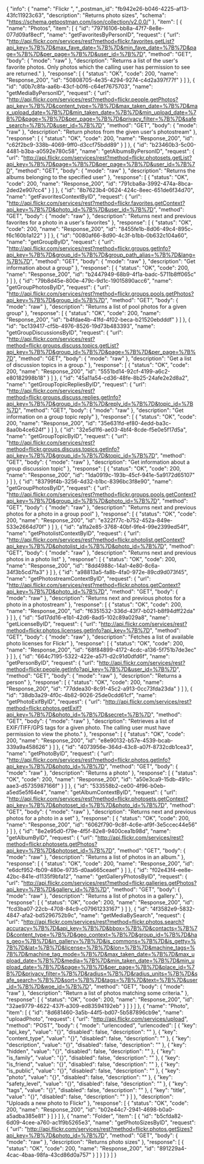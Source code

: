 {
  "info": {
    "name": "Flickr ",
    "_postman_id": "fb942e26-b046-4225-af13-43fc11923c63",
    "description": "Returns photo sizes",
    "schema": "https://schema.getpostman.com/json/collection/v2.0.0/"
  },
  "item": [
    {
      "name": "Photos",
      "item": [
        {
          "id": "79716106-bb8a-47f7-8e8e-077d09af8ecf",
          "name": "getFavoritesByPersonID",
          "request": {
            "url": "http://api.flickr.com/services/rest?method=flickr.favorites.getList?api_key=%7B%7D&max_fave_date=%7B%7D&min_fave_date=%7B%7D&page=%7B%7D&per_page=%7B%7D&user_id=%7B%7D",
            "method": "GET",
            "body": {
              "mode": "raw"
            },
            "description": "Returns a list of the user's favorite photos. Only photos which the calling user has permission to see are returned."
          },
          "response": [
            {
              "status": "OK",
              "code": 200,
              "name": "Response_200",
              "id": "50808705-4e35-4294-9274-c4d2a397f77f"
            }
          ]
        },
        {
          "id": "d0b7c8fa-aa6b-43cf-b0f6-c64ef7675703",
          "name": "getMediaByPersonID",
          "request": {
            "url": "http://api.flickr.com/services/rest?method=flickr.people.getPhotos?api_key=%7B%7D&content_type=%7B%7D&max_taken_date=%7B%7D&max_upload_date=%7B%7D&min_taken_date=%7B%7D&min_upload_date=%7B%7D&page=%7B%7D&per_page=%7B%7D&privacy_filter=%7B%7D&safe_search=%7B%7D&user_id=%7B%7D",
            "method": "GET",
            "body": {
              "mode": "raw"
            },
            "description": "Return photos from the given user's photostream"
          },
          "response": [
            {
              "status": "OK",
              "code": 200,
              "name": "Response_200",
              "id": "c62f2bc9-338b-4069-9ff0-d3ccf75bdd89"
            }
          ]
        },
        {
          "id": "b23460b3-5c00-4481-b3ba-a0592e780c58",
          "name": "getAlbumsByPersonID",
          "request": {
            "url": "http://api.flickr.com/services/rest?method=flickr.photosets.getList?api_key=%7B%7D&page=%7B%7D&per_page=%7B%7D&user_id=%7B%7D",
            "method": "GET",
            "body": {
              "mode": "raw"
            },
            "description": "Returns the albums belonging to the specified user"
          },
          "response": [
            {
              "status": "OK",
              "code": 200,
              "name": "Response_200",
              "id": "791cba8a-3992-474a-8bca-2ded2e907cc4"
            }
          ]
        },
        {
          "id": "8b7623b4-0624-424c-8eec-651de6f34d70",
          "name": "getFavoritesContextByID",
          "request": {
            "url": "http://api.flickr.com/services/rest?method=flickr.favorites.getContext?api_key=%7B%7D&photo_id=%7B%7D&user_id=%7B%7D",
            "method": "GET",
            "body": {
              "mode": "raw"
            },
            "description": "Returns next and previous favorites for a photo in a user's favorites"
          },
          "response": [
            {
              "status": "OK",
              "code": 200,
              "name": "Response_200",
              "id": "8455fe1b-8d06-49c4-895c-f6c160b1a122"
            }
          ]
        },
        {
          "id": "0080af66-8d90-4c3f-b1bb-0b632c104a60",
          "name": "getGroupByID",
          "request": {
            "url": "http://api.flickr.com/services/rest?method=flickr.groups.getInfo?api_key=%7B%7D&group_id=%7B%7D&group_path_alias=%7B%7D&lang=%7B%7D",
            "method": "GET",
            "body": {
              "mode": "raw"
            },
            "description": "Get information about a group"
          },
          "response": [
            {
              "status": "OK",
              "code": 200,
              "name": "Response_200",
              "id": "b2447949-68b9-4f1a-badc-5711b8ff065c"
            }
          ]
        },
        {
          "id": "79b8d45e-800e-479c-9d1c-19015890acc6",
          "name": "getGroupPhotosByID",
          "request": {
            "url": "http://api.flickr.com/services/rest?method=flickr.groups.pools.getPhotos?api_key=%7B%7D&group_id=%7B%7D",
            "method": "GET",
            "body": {
              "mode": "raw"
            },
            "description": "Returns a list of pool photos for a given group"
          },
          "response": [
            {
              "status": "OK",
              "code": 200,
              "name": "Response_200",
              "id": "b4fdae4b-41fd-4f02-beca-b21520ebdddf"
            }
          ]
        },
        {
          "id": "bc139417-cf5b-4976-8526-19d73b483393",
          "name": "getGroupDiscussionsByID",
          "request": {
            "url": "http://api.flickr.com/services/rest?method=flickr.groups.discuss.topics.getList?api_key=%7B%7D&group_id=%7B%7D&page=%7B%7D&per_page=%7B%7D",
            "method": "GET",
            "body": {
              "mode": "raw"
            },
            "description": "Get a list of discussion topics in a group."
          },
          "response": [
            {
              "status": "OK",
              "code": 200,
              "name": "Response_200",
              "id": "5551bd14-92cf-4199-a6c2-e80182998b18"
            }
          ]
        },
        {
          "id": "45a11a54-cd36-48fe-8b25-24afe2e2d8a2",
          "name": "getGroupTopicRepliesByID",
          "request": {
            "url": "http://api.flickr.com/services/rest?method=flickr.groups.discuss.replies.getInfo?api_key=%7B%7D&group_id=%7B%7D&reply_id=%7B%7D&topic_id=%7B%7D",
            "method": "GET",
            "body": {
              "mode": "raw"
            },
            "description": "Get information on a group topic reply"
          },
          "response": [
            {
              "status": "OK",
              "code": 200,
              "name": "Response_200",
              "id": "35e631fd-ef80-4edd-ba3c-8aa0b4ce624f"
            }
          ]
        },
        {
          "id": "32e5d1f6-ae03-4bf4-8cde-f5e0e5f17d5a",
          "name": "getGroupTopicByID",
          "request": {
            "url": "http://api.flickr.com/services/rest?method=flickr.groups.discuss.topics.getInfo?api_key=%7B%7D&group_id=%7B%7D&topic_id=%7B%7D",
            "method": "GET",
            "body": {
              "mode": "raw"
            },
            "description": "Get information about a group discussion topic"
          },
          "response": [
            {
              "status": "OK",
              "code": 200,
              "name": "Response_200",
              "id": "1da0919c-193b-45cf-941e-5a9172d65107"
            }
          ]
        },
        {
          "id": "83799f4b-3256-4d32-b1bc-8396bc3f8e90",
          "name": "getGroupPhotosByID",
          "request": {
            "url": "http://api.flickr.com/services/rest?method=flickr.groups.pools.getContext?api_key=%7B%7D&group_id=%7B%7D&photo_id=%7B%7D",
            "method": "GET",
            "body": {
              "mode": "raw"
            },
            "description": "Returns next and previous photos for a photo in a group pool"
          },
          "response": [
            {
              "status": "OK",
              "code": 200,
              "name": "Response_200",
              "id": "e322f77c-b752-452a-849e-533e2664d70f"
            }
          ]
        },
        {
          "id": "a1fa2e85-3768-40bf-9fe4-99e2399ed54f",
          "name": "getPhotolistContextByID",
          "request": {
            "url": "http://api.flickr.com/services/rest?method=flickr.photolist.getContext?api_key=%7B%7D&photolist_id=%7B%7D&photo_id=%7B%7D",
            "method": "GET",
            "body": {
              "mode": "raw"
            },
            "description": "Returns next and previous photos in a photo list"
          },
          "response": [
            {
              "status": "OK",
              "code": 200,
              "name": "Response_200",
              "id": "8dd4988c-14a1-4e80-8c6a-34f3b5cd7fa3"
            }
          ]
        },
        {
          "id": "a98813a5-fa8b-4fa0-972e-89cd9d073f45",
          "name": "getPhotostreamContextByID",
          "request": {
            "url": "http://api.flickr.com/services/rest?method=flickr.photos.getContext?api_key=%7B%7D&photo_id=%7B%7D",
            "method": "GET",
            "body": {
              "mode": "raw"
            },
            "description": "Returns next and previous photos for a photo in a photostream"
          },
          "response": [
            {
              "status": "OK",
              "code": 200,
              "name": "Response_200",
              "id": "f6351532-336d-43f7-b021-b8f94dff22da"
            }
          ]
        },
        {
          "id": "5d17dd16-e1b1-42d6-8ad5-102c89a029a8",
          "name": "getLicenseByID",
          "request": {
            "url": "http://api.flickr.com/services/rest?method=flickr.photos.licenses.getInfo?api_key=%7B%7D",
            "method": "GET",
            "body": {
              "mode": "raw"
            },
            "description": "Fetches a list of available photo licenses for Flickr"
          },
          "response": [
            {
              "status": "OK",
              "code": 200,
              "name": "Response_200",
              "id": "68f84899-4172-4cdc-a136-5f751b7de3ec"
            }
          ]
        },
        {
          "id": "664c7195-5322-422e-a571-d2c91d0dfd6f",
          "name": "getPersonByID",
          "request": {
            "url": "http://api.flickr.com/services/rest?method=flickr.people.getInfo?api_key=%7B%7D&user_id=%7B%7D",
            "method": "GET",
            "body": {
              "mode": "raw"
            },
            "description": "Returns a person"
          },
          "response": [
            {
              "status": "OK",
              "code": 200,
              "name": "Response_200",
              "id": "77ddea30-8c91-45c2-a913-0cc73fda23da"
            }
          ]
        },
        {
          "id": "38db3a29-4f0c-4b82-9026-25de0cdd61cf",
          "name": "getPhotoExifByID",
          "request": {
            "url": "http://api.flickr.com/services/rest?method=flickr.photos.getExif?api_key=%7B%7D&photo_id=%7B%7D&secret=%7B%7D",
            "method": "GET",
            "body": {
              "mode": "raw"
            },
            "description": "Retrieves a list of EXIF/TIFF/GPS tags for a given photo. The calling user must have permission to view the photo."
          },
          "response": [
            {
              "status": "OK",
              "code": 200,
              "name": "Response_200",
              "id": "e8e90132-b57e-4539-bcab-339a9a458626"
            }
          ]
        },
        {
          "id": "4073956e-364d-43c8-a07f-8732cdb1cea3",
          "name": "getPhotoByID",
          "request": {
            "url": "http://api.flickr.com/services/rest?method=flickr.photos.getInfo?api_key=%7B%7D&photo_id=%7B%7D",
            "method": "GET",
            "body": {
              "mode": "raw"
            },
            "description": "Returns a photo"
          },
          "response": [
            {
              "status": "OK",
              "code": 200,
              "name": "Response_200",
              "id": "a50e3ca9-15db-491c-aae3-d5735987166f"
            }
          ]
        },
        {
          "id": "533558b2-ce00-4f96-b0eb-a5ed5e5f64e4",
          "name": "getAlbumContextByID",
          "request": {
            "url": "http://api.flickr.com/services/rest?method=flickr.photosets.getContext?api_key=%7B%7D&photoset_id=%7B%7D&photo_id=%7B%7D",
            "method": "GET",
            "body": {
              "mode": "raw"
            },
            "description": "Returns next and previous photos for a photo in a set"
          },
          "response": [
            {
              "status": "OK",
              "code": 200,
              "name": "Response_200",
              "id": "6062f790-9c8f-4c6e-af9f-3e5ccec44e56"
            }
          ]
        },
        {
          "id": "8e2e95d0-f79e-4f5f-82e8-9400cea1b98d",
          "name": "getAlbumByID",
          "request": {
            "url": "http://api.flickr.com/services/rest?method=flickr.photosets.getPhotos?api_key=%7B%7D&photoset_id=%7B%7D",
            "method": "GET",
            "body": {
              "mode": "raw"
            },
            "description": "Returns a list of photos in an album."
          },
          "response": [
            {
              "status": "OK",
              "code": 200,
              "name": "Response_200",
              "id": "e6dcf952-fb09-480e-9735-d0aa665ceaef"
            }
          ]
        },
        {
          "id": "f02e43f4-ee8e-42bc-841e-d1135f9bfa12",
          "name": "getGalleryPhotosByID",
          "request": {
            "url": "http://api.flickr.com/services/rest?method=flickr.galleries.getPhotos?api_key=%7B%7D&gallery_id=%7B%7D",
            "method": "GET",
            "body": {
              "mode": "raw"
            },
            "description": "Returns a list of photos in a gallery."
          },
          "response": [
            {
              "status": "OK",
              "code": 200,
              "name": "Response_200",
              "id": "fcd3ba07-22cb-4708-84c9-c07961233167"
            }
          ]
        },
        {
          "id": "4f3582e9-5832-4847-afa2-bd5296752b9c",
          "name": "getMediaBySearch",
          "request": {
            "url": "http://api.flickr.com/services/rest?method=flickr.photos.search?accuracy=%7B%7D&api_key=%7B%7D&bbox=%7B%7D&contacts=%7B%7D&content_type=%7B%7D&geo_context=%7B%7D&group_id=%7B%7D&has_geo=%7B%7D&in_gallery=%7B%7D&is_commons=%7B%7D&is_getty=%7B%7D&lat=%7B%7D&license=%7B%7D&lon=%7B%7D&machine_tags=%7B%7D&machine_tag_mode=%7B%7D&max_taken_date=%7B%7D&max_upload_date=%7B%7D&media=%7B%7D&min_taken_date=%7B%7D&min_upload_date=%7B%7D&page=%7B%7D&per_page=%7B%7D&place_id=%7B%7D&privacy_filter=%7B%7D&radius=%7B%7D&radius_units=%7B%7D&safe_search=%7B%7D&sort=%7B%7D&tags=%7B%7D&text=%7B%7D&user_id=%7B%7D&woe_id=%7B%7D",
            "method": "GET",
            "body": {
              "mode": "raw"
            },
            "description": "Return a list of photos matching some criteria."
          },
          "response": [
            {
              "status": "OK",
              "code": 200,
              "name": "Response_200",
              "id": "32ae9779-4622-437f-a309-ed83594192eb"
            }
          ]
        }
      ]
    },
    {
      "name": "Photo",
      "item": [
        {
          "id": "8d681460-3a5b-44f5-bd07-5b587896cb9e",
          "name": "uploadPhoto",
          "request": {
            "url": "http://api.flickr.com/services/upload",
            "method": "POST",
            "body": {
              "mode": "urlencoded",
              "urlencoded": [
                {
                  "key": "api_key",
                  "value": "{}",
                  "disabled": false,
                  "description": ""
                },
                {
                  "key": "content_type",
                  "value": "{}",
                  "disabled": false,
                  "description": ""
                },
                {
                  "key": "description",
                  "value": "{}",
                  "disabled": false,
                  "description": ""
                },
                {
                  "key": "hidden",
                  "value": "{}",
                  "disabled": false,
                  "description": ""
                },
                {
                  "key": "is_family",
                  "value": "{}",
                  "disabled": false,
                  "description": ""
                },
                {
                  "key": "is_friend",
                  "value": "{}",
                  "disabled": false,
                  "description": ""
                },
                {
                  "key": "is_public",
                  "value": "{}",
                  "disabled": false,
                  "description": ""
                },
                {
                  "key": "photo",
                  "value": "{}",
                  "disabled": false,
                  "description": ""
                },
                {
                  "key": "safety_level",
                  "value": "{}",
                  "disabled": false,
                  "description": ""
                },
                {
                  "key": "tags",
                  "value": "{}",
                  "disabled": false,
                  "description": ""
                },
                {
                  "key": "title",
                  "value": "{}",
                  "disabled": false,
                  "description": ""
                }
              ]
            },
            "description": "Uploads a new photo to Flickr"
          },
          "response": [
            {
              "status": "OK",
              "code": 200,
              "name": "Response_200",
              "id": "b02e44c7-2941-4698-b0a0-a5adba385e81"
            }
          ]
        }
      ]
    },
    {
      "name": "Folder",
      "item": [
        {
          "id": "b5cfda82-6d09-4cee-a760-ac1f9b5265e3",
          "name": "getPhotoSizesByID",
          "request": {
            "url": "http://api.flickr.com/services/rest?method=flickr.photos.getSizes?api_key=%7B%7D&photo_id=%7B%7D",
            "method": "GET",
            "body": {
              "mode": "raw"
            },
            "description": "Returns photo sizes"
          },
          "response": [
            {
              "status": "OK",
              "code": 200,
              "name": "Response_200",
              "id": "891229a4-4cac-4baa-98fa-43cd86d0a757"
            }
          ]
        }
      ]
    }
  ]
}